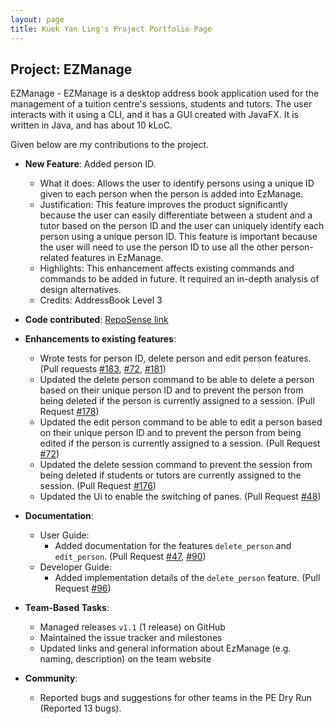 ```yaml
---
layout: page
title: Kuek Yan Ling's Project Portfolio Page
---
```


## Project: EZManage

EZManage - EZManage is a desktop address book application used for the management of a tuition centre's sessions, students and tutors. The user interacts with it using a CLI, and it has a GUI created with JavaFX. It is written in Java, and has about 10 kLoC.

Given below are my contributions to the project.

* **New Feature**: Added person ID.
  * What it does: Allows the user to identify persons using a unique ID given to each person when the person is added into EzManage.
  * Justification: This feature improves the product significantly because the user can easily differentiate between a student and a tutor based on the person ID and the user can uniquely identify each person using a unique person ID. This feature is important because the user will need to use the person ID to use all the other person-related features in EzManage.
  * Highlights: This enhancement affects existing commands and commands to be added in future. It required an in-depth analysis of design alternatives. 
  * Credits: AddressBook Level 3
  
* **Code contributed**: [RepoSense link](https://nus-cs2103-ay2021s2.github.io/tp-dashboard/?search=&sort=groupTitle&sortWithin=title&since=&timeframe=commit&mergegroup=&groupSelect=groupByRepos&breakdown=false&tabOpen=true&tabType=authorship&tabAuthor=yanlingkuek&tabRepo=AY2021S2-CS2103-W16-4%2Ftp%5Bmaster%5D&authorshipIsMergeGroup=false&authorshipFileTypes=docs~functional-code~test-code~other&authorshipIsBinaryFileTypeChecked=false)

* **Enhancements to existing features**:
  * Wrote tests for person ID, delete person and edit person features. (Pull requests [\#183](https://github.com/AY2021S2-CS2103-W16-4/tp/pull/183), [\#72](https://github.com/AY2021S2-CS2103-W16-4/tp/pull/72), [\#181](https://github.com/AY2021S2-CS2103-W16-4/tp/pull/181))
  * Updated the delete person command to be able to delete a person based on their unique person ID and to prevent the person from being deleted if the person is currently assigned to a session. (Pull Request [\#178](https://github.com/AY2021S2-CS2103-W16-4/tp/pull/178))
  * Updated the edit person command to be able to edit a person based on their unique person ID and to prevent the person from being edited if the person is currently assigned to a session. (Pull Request [\#72](https://github.com/AY2021S2-CS2103-W16-4/tp/pull/72))
  * Updated the delete session command to prevent the session from being deleted if students or tutors are currently assigned to the session. (Pull Request [\#176](https://github.com/AY2021S2-CS2103-W16-4/tp/pull/176))
  * Updated the Ui to enable the switching of panes. (Pull Request [\#48](https://github.com/AY2021S2-CS2103-W16-4/tp/pull/48))

* **Documentation**:
  * User Guide:
    * Added documentation for the features `delete_person` and `edit_person`. (Pull Request [\#47](https://github.com/AY2021S2-CS2103-W16-4/tp/pull/47), [\#90](https://github.com/AY2021S2-CS2103-W16-4/tp/pull/90))
  * Developer Guide:
    * Added implementation details of the `delete_person` feature. (Pull Request [\#96](https://github.com/AY2021S2-CS2103-W16-4/tp/pull/96))

* **Team-Based Tasks**:
  * Managed releases `v1.1` (1 release) on GitHub
  * Maintained the issue tracker and milestones
  * Updated links and general information about EzManage (e.g. naming, description) on the team website

* **Community**:
  * Reported bugs and suggestions for other teams in the PE Dry Run (Reported 13 bugs).
